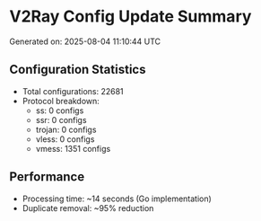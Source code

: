 # V2Ray Config Update Summary
Generated on: 2025-08-04 11:10:44 UTC

## Configuration Statistics
- Total configurations: 22681
- Protocol breakdown:
  - ss: 0 configs
  - ssr: 0 configs
  - trojan: 0 configs
  - vless: 0 configs
  - vmess: 1351 configs

## Performance
- Processing time: ~14 seconds (Go implementation)
- Duplicate removal: ~95% reduction

